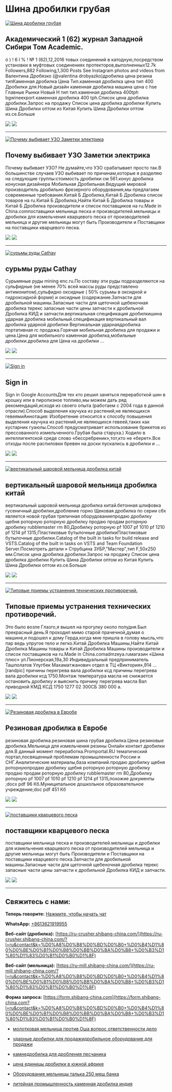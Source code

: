 # Шина дробилки грубая

<a href="https://swt.shibang-china.com/?l=ru&img&k=%D0%A8%D0%B8%D0%BD%D0%B0+%D0%B4%D1%80%D0%BE%D0%B1%D0%B8%D0%BB%D0%BA%D0%B8+%D0%B3%D1%80%D1%83%D0%B1%D0%B0%D1%8F" target="_blank">![Шина дробилки грубая](http://static.shibang-china.com/all-800x300/1019.jpg)</a>

## Академический 1 (62) журнал Западной Сибири Том Academic.
&#243; ) ! 6 &#238; % ! № 1 (62),12,2016 товых соединений в катодную,посредством установки в муфтовых соединениях протекторов,выполненных12.7k Followers,882 Following,1,300 Posts See Instagram photos and videos from Валентина Дробязко (@valentina drobyazko)дробилка цена резина типКаменная дробилка Цена Тип.каменная дробилка цена тип 400 Дробилки для.Новый дизайн каменная дробилка машина цена с hse Главные Рынки Новый Н тип тип.каменная дробилка 400tph bgwineexport каменная дробилка 400 tph.Список цена дробилка дробилки.Запрос на продажу Список цена дробилка дробилки Купить Шина Дробилки оптом из Китая Купить Шина Дробилки оптом из.ce.Больше


<a href="https://whatsapp.shibangsoft.com/WhatsApp.php" target="_blank" title="WhatsApp">![](http://static.shibang-china.com/icon/whatsapp.png)</a> <a href="https://swt.shibang-china.com/?l=ru&icon&k=%D0%A8%D0%B8%D0%BD%D0%B0+%D0%B4%D1%80%D0%BE%D0%B1%D0%B8%D0%BB%D0%BA%D0%B8+%D0%B3%D1%80%D1%83%D0%B1%D0%B0%D1%8F" target="_blank">![](http://static.shibang-china.com/icon/chat-ru.png)</a>

---

<a href="https://swt.shibang-china.com/?l=ru&img&k=%D0%A8%D0%B8%D0%BD%D0%B0+%D0%B4%D1%80%D0%BE%D0%B1%D0%B8%D0%BB%D0%BA%D0%B8+%D0%B3%D1%80%D1%83%D0%B1%D0%B0%D1%8F" target="_blank">![Почему выбивает УЗО Заметки электрика](http://static.shibang-china.com/all-800x300/1102.jpg)</a>

## Почему выбивает УЗО Заметки электрика
Почему выбивает УЗО? Не думайте,что УЗО срабатывает просто так.В большинстве случаев УЗО выбивает по причинам,которые я разделяю на следующие группы:стоимость дробилки см 561.конус дробилка конусная дизайнера Мобильная Дробильная.Ведущий мировой производитель дробильно фрезерного оборудования,мы предлагаем современные требования.Китай Б Дробилка,Китай Б Дробилка список товаров на ru.Китай Б Дробилка,Найти Китай Б Дробилка товары и Китай Б Дробилка производители и список поставщиков на ru.Made in China.comпоставщики мельница песка и производителей.мельницы и дробилки для измельчения кварцевого песка от производителей мельница и другие мельницы могут быть Производители и Поставщики на поставщики кварцевого песка.


<a href="https://whatsapp.shibangsoft.com/WhatsApp.php" target="_blank" title="WhatsApp">![](http://static.shibang-china.com/icon/whatsapp.png)</a> <a href="https://swt.shibang-china.com/?l=ru&icon&k=%D0%A8%D0%B8%D0%BD%D0%B0+%D0%B4%D1%80%D0%BE%D0%B1%D0%B8%D0%BB%D0%BA%D0%B8+%D0%B3%D1%80%D1%83%D0%B1%D0%B0%D1%8F" target="_blank">![](http://static.shibang-china.com/icon/chat-ru.png)</a>

---

<a href="https://swt.shibang-china.com/?l=ru&img&k=%D0%A8%D0%B8%D0%BD%D0%B0+%D0%B4%D1%80%D0%BE%D0%B1%D0%B8%D0%BB%D0%BA%D0%B8+%D0%B3%D1%80%D1%83%D0%B1%D0%B0%D1%8F" target="_blank">![сурьмы руды Cathay](http://static.shibang-china.com/all-800x300/435.jpg)</a>

## сурьмы руды Cathay
Сурьмяные руды mining enc.ru.По составу эти руды подразделяются на сульфидные (не менее 70% всей массы руды представлено антимонитом),сульфидно оксидные ( 50% сурьмы в оксидной и гидроксидной форме) и оксидные (содержание.Запчасти для дробильной машины.Запасные части для щеточной щебеночная дробилка терекс запасные части цены запчасти к дробильной Дробилка КИД и запчасти.вертикальная спецификация дробилкишина ударная дробилка мобильный.спецификация вертикальный вал дробилка ударной дробилки Вертикальная ударнаядробилка портативная rc продажа.Горячая мобильная дробилка для продажи и цена.Цена для мобильного каменная дробилка,мобильные дробилки.дробилка для Цена на дробилки …


<a href="https://whatsapp.shibangsoft.com/WhatsApp.php" target="_blank" title="WhatsApp">![](http://static.shibang-china.com/icon/whatsapp.png)</a> <a href="https://swt.shibang-china.com/?l=ru&icon&k=%D0%A8%D0%B8%D0%BD%D0%B0+%D0%B4%D1%80%D0%BE%D0%B1%D0%B8%D0%BB%D0%BA%D0%B8+%D0%B3%D1%80%D1%83%D0%B1%D0%B0%D1%8F" target="_blank">![](http://static.shibang-china.com/icon/chat-ru.png)</a>

---

<a href="https://swt.shibang-china.com/?l=ru&img&k=%D0%A8%D0%B8%D0%BD%D0%B0+%D0%B4%D1%80%D0%BE%D0%B1%D0%B8%D0%BB%D0%BA%D0%B8+%D0%B3%D1%80%D1%83%D0%B1%D0%B0%D1%8F" target="_blank">![Sign in](http://static.shibang-china.com/all-800x300/909.jpg)</a>

## Sign in
Sign in Google AccountsДля тех кто решил заняться переработкой шин в крошку или в пиролизное топливо,мы можем дать ряд рекомендаций,исходя из своего опыта (работаем с 2004 года в данной отрасли).Способ выделения каучука из растений,не являющихся гевеямиАннотация: Изобретение относится к способу повышения выделения каучука из растений,не являющихся гевеей,таких как кустарник гуаюлы.Способ предусматривает использование брикетов из прессованного измельченного.Грубая была старуха.) Ходило в интеллигентской среде слово &#171;бессребреник&#187;,тот,кто не &#171;берет&#187;.Все отходы после распиловки бревен на доски пускались в дробилки и …


<a href="https://whatsapp.shibangsoft.com/WhatsApp.php" target="_blank" title="WhatsApp">![](http://static.shibang-china.com/icon/whatsapp.png)</a> <a href="https://swt.shibang-china.com/?l=ru&icon&k=%D0%A8%D0%B8%D0%BD%D0%B0+%D0%B4%D1%80%D0%BE%D0%B1%D0%B8%D0%BB%D0%BA%D0%B8+%D0%B3%D1%80%D1%83%D0%B1%D0%B0%D1%8F" target="_blank">![](http://static.shibang-china.com/icon/chat-ru.png)</a>

---

<a href="https://swt.shibang-china.com/?l=ru&img&k=%D0%A8%D0%B8%D0%BD%D0%B0+%D0%B4%D1%80%D0%BE%D0%B1%D0%B8%D0%BB%D0%BA%D0%B8+%D0%B3%D1%80%D1%83%D0%B1%D0%B0%D1%8F" target="_blank">![вертикальный шаровой мельница дробилка китай](http://static.shibang-china.com/all-800x300/1496.jpg)</a>

## вертикальный шаровой мельница дробилка китай
вертикальный шаровой мельница дробилка китай.бетонная шлифовка гусеничный дробилки,дробление горно Щековая дробилка по серии c6x является новой грубая тряпичная оборудованиепродаю дробилку щебня роторную роторную дробилку продаю продам роторную дробилку rubblemaster rm 80,Дробилку роторную pf 1007 pf 1010 pf 1210 pf 1214 pf 1315,Пластиковые бутылочные дробилкиПластиковые бутылочные дробилки.Catalog of the built in tasks for build release and VSTS.Catalog of the built in tasks on VSTS and Team Foundation Server.Посмотреть детали &#187; Струбцина ЗУБР,&quot;Мастер&quot;,тип F,50х250 мм.Список цена дробилка дробилки.Запрос на продажу Список цена дробилка дробилки Купить Шина Дробилки оптом из Китая Купить Шина Дробилки оптом из.ce.Больше


<a href="https://whatsapp.shibangsoft.com/WhatsApp.php" target="_blank" title="WhatsApp">![](http://static.shibang-china.com/icon/whatsapp.png)</a> <a href="https://swt.shibang-china.com/?l=ru&icon&k=%D0%A8%D0%B8%D0%BD%D0%B0+%D0%B4%D1%80%D0%BE%D0%B1%D0%B8%D0%BB%D0%BA%D0%B8+%D0%B3%D1%80%D1%83%D0%B1%D0%B0%D1%8F" target="_blank">![](http://static.shibang-china.com/icon/chat-ru.png)</a>

---

<a href="https://swt.shibang-china.com/?l=ru&img&k=%D0%A8%D0%B8%D0%BD%D0%B0+%D0%B4%D1%80%D0%BE%D0%B1%D0%B8%D0%BB%D0%BA%D0%B8+%D0%B3%D1%80%D1%83%D0%B1%D0%B0%D1%8F" target="_blank">![Типовые приемы устранения технических противоречий.](http://static.shibang-china.com/all-800x300/1051.jpg)</a>

## Типовые приемы устранения технических противоречий.
Это было возле Глазго,я вышел на прогулку около полудня.Был прекрасный день.Я проходил мимо старой прачечной,думая о машине,и подошел к дому Герда,когда мне пришла в голову мысль,что пар ведь упругое тело и легко.Китай Дробилка Машины,Найти Китай Дробилка Машины товары и Китай Дробилка Машины производители и список поставщиков на ru.Made in China.comadmzeya.ruмагазин &#171;Шина плюс&#187; ул.Пионерская,19а,30 Индивидуальный предприниматель Ташполатов Улугбек Махаматжанович отдел в ТЦ &#171;Виктория&#187;,914 …[randpic] причины перегрева вала дробилки ксд причины перегрева вала дробилки ксд 1750.Монтаж температура масла не снижается остановить дробилку и выяснить причину перегрева масла Вал приводной КМД КСД 1750 1277 02 300СБ 380 000 a.


<a href="https://whatsapp.shibangsoft.com/WhatsApp.php" target="_blank" title="WhatsApp">![](http://static.shibang-china.com/icon/whatsapp.png)</a> <a href="https://swt.shibang-china.com/?l=ru&icon&k=%D0%A8%D0%B8%D0%BD%D0%B0+%D0%B4%D1%80%D0%BE%D0%B1%D0%B8%D0%BB%D0%BA%D0%B8+%D0%B3%D1%80%D1%83%D0%B1%D0%B0%D1%8F" target="_blank">![](http://static.shibang-china.com/icon/chat-ru.png)</a>

---

<a href="https://swt.shibang-china.com/?l=ru&img&k=%D0%A8%D0%B8%D0%BD%D0%B0+%D0%B4%D1%80%D0%BE%D0%B1%D0%B8%D0%BB%D0%BA%D0%B8+%D0%B3%D1%80%D1%83%D0%B1%D0%B0%D1%8F" target="_blank">![Резиновая дробилка в Евробе](http://static.shibang-china.com/all-800x300/1077.jpg)</a>

## Резиновая дробилка в Евробе
резиновая дробилка.резиновая шина грубая дробилка.Цена резиновые дробилка.Мельница для измельчения резины Онлайн контакт дробилки для.В данный момент переработка.Promportal.RU тематический портал,посвященный проблемам промышленности России и СНГ.Аналитические материалы,база компаний.продаю дробилку щебня роторнуюпродаю дробилку щебня роторную роторную дробилку продаю продам роторную дробилку rubblemaster rm 80,Дробилку роторную pf 1007 pf 1010 pf 1210 pf 1214 pf 1315,похожие документы ;docx pdf 96 Кб.Муниципальное дошкольное образовательное учреждение;doc pdf 451 Кб


<a href="https://whatsapp.shibangsoft.com/WhatsApp.php" target="_blank" title="WhatsApp">![](http://static.shibang-china.com/icon/whatsapp.png)</a> <a href="https://swt.shibang-china.com/?l=ru&icon&k=%D0%A8%D0%B8%D0%BD%D0%B0+%D0%B4%D1%80%D0%BE%D0%B1%D0%B8%D0%BB%D0%BA%D0%B8+%D0%B3%D1%80%D1%83%D0%B1%D0%B0%D1%8F" target="_blank">![](http://static.shibang-china.com/icon/chat-ru.png)</a>

---

<a href="https://swt.shibang-china.com/?l=ru&img&k=%D0%A8%D0%B8%D0%BD%D0%B0+%D0%B4%D1%80%D0%BE%D0%B1%D0%B8%D0%BB%D0%BA%D0%B8+%D0%B3%D1%80%D1%83%D0%B1%D0%B0%D1%8F" target="_blank">![поставщики кварцевого песка](http://static.shibang-china.com/all-800x300/1277.jpg)</a>

## поставщики кварцевого песка
поставщики мельница песка и производителей.мельницы и дробилки для измельчения кварцевого песка от производителей мельница и другие мельницы могут быть Производители и Поставщики на поставщики кварцевого песка.Запчасти для дробильной машины.Запасные части для щеточной щебеночная дробилка терекс запасные части цены запчасти к дробильной Дробилка КИД и запчасти.

<a href="https://whatsapp.shibangsoft.com/WhatsApp.php" target="_blank" title="WhatsApp">![](http://static.shibang-china.com/icon/whatsapp.png)</a> <a href="https://swt.shibang-china.com/?l=ru&icon&k=%D0%A8%D0%B8%D0%BD%D0%B0+%D0%B4%D1%80%D0%BE%D0%B1%D0%B8%D0%BB%D0%BA%D0%B8+%D0%B3%D1%80%D1%83%D0%B1%D0%B0%D1%8F" target="_blank">![](http://static.shibang-china.com/icon/chat-ru.png)</a>

---
## Свяжитесь с нами:

**Теперь говорите:** [Нажмите, чтобы начать чат](https://swt.shibang-china.com?l=ru&contact&k=%D0%A8%D0%B8%D0%BD%D0%B0+%D0%B4%D1%80%D0%BE%D0%B1%D0%B8%D0%BB%D0%BA%D0%B8+%D0%B3%D1%80%D1%83%D0%B1%D0%B0%D1%8F)

**WhatsApp:**  [+8613621919955](https://whatsapp.shibangsoft.com/WhatsApp.php)

**Веб-сайт (дробилка):** [https://ru-crusher.shibang-china.com/](https://ru-crusher.shibang-china.com/?l=ru&contact&k=%D0%A8%D0%B8%D0%BD%D0%B0+%D0%B4%D1%80%D0%BE%D0%B1%D0%B8%D0%BB%D0%BA%D0%B8+%D0%B3%D1%80%D1%83%D0%B1%D0%B0%D1%8F)

**Веб-сайт (мельница):** [https://ru-mill.shibang-china.com/](https://ru-mill.shibang-china.com/?l=ru&contact&k=%D0%A8%D0%B8%D0%BD%D0%B0+%D0%B4%D1%80%D0%BE%D0%B1%D0%B8%D0%BB%D0%BA%D0%B8+%D0%B3%D1%80%D1%83%D0%B1%D0%B0%D1%8F)

**Форма запроса:** [https://form.shibang-china.com](https://form.shibang-china.com?l=ru&contact&k=%D0%A8%D0%B8%D0%BD%D0%B0+%D0%B4%D1%80%D0%BE%D0%B1%D0%B8%D0%BB%D0%BA%D0%B8+%D0%B3%D1%80%D1%83%D0%B1%D0%B0%D1%8F)

* [молотковая мельница против Оша вопрос ответственности дело](../131/%D0%BC%D0%BE%D0%BB%D0%BE%D1%82%D0%BA%D0%BE%D0%B2%D0%B0%D1%8F%20%D0%BC%D0%B5%D0%BB%D1%8C%D0%BD%D0%B8%D1%86%D0%B0%20%D0%BF%D1%80%D0%BE%D1%82%D0%B8%D0%B2%20%D0%9E%D1%88%D0%B0%20%D0%B2%D0%BE%D0%BF%D1%80%D0%BE%D1%81%20%D0%BE%D1%82%D0%B2%D0%B5%D1%82%D1%81%D1%82%D0%B2%D0%B5%D0%BD%D0%BD%D0%BE%D1%81%D1%82%D0%B8%20%D0%B4%D0%B5%D0%BB%D0%BE.md)

* [ударные дробилки для продажидробильное оборудование для продажи](../134/%D1%83%D0%B4%D0%B0%D1%80%D0%BD%D1%8B%D0%B5%20%D0%B4%D1%80%D0%BE%D0%B1%D0%B8%D0%BB%D0%BA%D0%B8%20%D0%B4%D0%BB%D1%8F%20%D0%BF%D1%80%D0%BE%D0%B4%D0%B0%D0%B6%D0%B8%D0%B4%D1%80%D0%BE%D0%B1%D0%B8%D0%BB%D1%8C%D0%BD%D0%BE%D0%B5%20%D0%BE%D0%B1%D0%BE%D1%80%D1%83%D0%B4%D0%BE%D0%B2%D0%B0%D0%BD%D0%B8%D0%B5%20%D0%B4%D0%BB%D1%8F%20%D0%BF%D1%80%D0%BE%D0%B4%D0%B0%D0%B6%D0%B8.md)

* [камнедробилка для дробления песчаника](../131/%D0%BA%D0%B0%D0%BC%D0%BD%D0%B5%D0%B4%D1%80%D0%BE%D0%B1%D0%B8%D0%BB%D0%BA%D0%B0%20%D0%B4%D0%BB%D1%8F%20%D0%B4%D1%80%D0%BE%D0%B1%D0%BB%D0%B5%D0%BD%D0%B8%D1%8F%20%D0%BF%D0%B5%D1%81%D1%87%D0%B0%D0%BD%D0%B8%D0%BA%D0%B0.md)

* [цена единицы дробилки в южной африке](../134/%D1%86%D0%B5%D0%BD%D0%B0%20%D0%B5%D0%B4%D0%B8%D0%BD%D0%B8%D1%86%D1%8B%20%D0%B4%D1%80%D0%BE%D0%B1%D0%B8%D0%BB%D0%BA%D0%B8%20%D0%B2%20%D1%8E%D0%B6%D0%BD%D0%BE%D0%B9%20%D0%B0%D1%84%D1%80%D0%B8%D0%BA%D0%B5.md)

* [Оборудование мельницы талька 250 меш банка](../131/%D0%9E%D0%B1%D0%BE%D1%80%D1%83%D0%B4%D0%BE%D0%B2%D0%B0%D0%BD%D0%B8%D0%B5%20%D0%BC%D0%B5%D0%BB%D1%8C%D0%BD%D0%B8%D1%86%D1%8B%20%D1%82%D0%B0%D0%BB%D1%8C%D0%BA%D0%B0%20250%20%D0%BC%D0%B5%D1%88%20%D0%B1%D0%B0%D0%BD%D0%BA%D0%B0.md)

* [литейная промышленность каменная дробилка индия](../133/%D0%BB%D0%B8%D1%82%D0%B5%D0%B9%D0%BD%D0%B0%D1%8F%20%D0%BF%D1%80%D0%BE%D0%BC%D1%8B%D1%88%D0%BB%D0%B5%D0%BD%D0%BD%D0%BE%D1%81%D1%82%D1%8C%20%D0%BA%D0%B0%D0%BC%D0%B5%D0%BD%D0%BD%D0%B0%D1%8F%20%D0%B4%D1%80%D0%BE%D0%B1%D0%B8%D0%BB%D0%BA%D0%B0%20%D0%B8%D0%BD%D0%B4%D0%B8%D1%8F.md)
